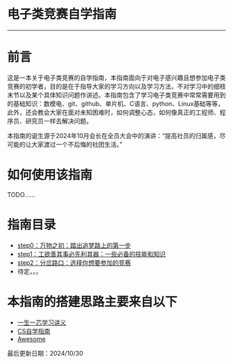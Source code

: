 # 电子类竞赛自学指南

---
# 前言
这是一本关于电子类竞赛的自学指南，本指南面向于对电子感兴趣且想参加电子类竞赛的初学者，目的是在于指导大家的学习方向以及学习方法，不对学习中的细枝末节以及某个具体知识问题作讲述。本指南包含了学习电子类竞赛中常常需要用到的基础知识：数模电、git、github、单片机、C语言、python、Linux基础等等，此外，还会教会大家在面对未知困难时，如何调整心态，如何像真正的工程师、程序员、研究员一样去解决问题。

本指南的诞生源于2024年10月会长在全员大会中的演讲：“提高社员的归属感，尽可能的让大家渡过一个不后悔的社团生活。”

# 如何使用该指南
TODO......

# 指南目录
- [step0：万物之初：踏出追梦路上的第一步](step0.md)
- [step1：工欲善其事必先利其器：一些必备的技能和知识](step1.md)
- [step2：分岔路口：选择你想要参加的竞赛](step2/step2.md)
- 待定。。。

# 本指南的搭建思路主要来自以下
- [一生一芯学习讲义](https://ysyx.oscc.cc/docs/)
- [CS自学指南](https://csdiy.wiki/#_6)
- [Awesome](https://github.com/sindresorhus/awesome)

最后更新日期：2024/10/30